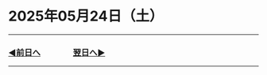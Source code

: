 # 2025年05月24日（土）

---

### [◀️前日へ](https://github.com/yuasys/chatty-journal/blob/main/2025/05/2025-05-23.md)&emsp;&emsp;&emsp;&emsp;[翌日へ▶️](https://github.com/yuasys/chatty-journal/blob/main/2025/05/2025-05-25.md)

---


